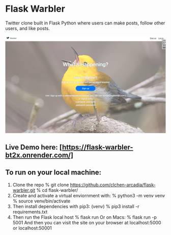 # Flask Warbler
Twitter clone built in Flask Python where users can make posts, follow other users, and like posts.

![Flask Warbler homepage](./static/warbler-homepage.png "Flask Warbler")

## Live Demo here: [https://flask-warbler-bt2x.onrender.com/]

## To run on your local machine:

1. Clone the repo 
    % git clone https://github.com/clchen-arcadia/flask-warbler.git 
    % cd flask-warbler/ 
3. Create and activate a virtual enviornment with: 
    % python3 -m venv venv 
    % source venv/bin/activate 
4. Then install dependencies with pip3: 
    (venv) % pip3 install -r requirements.txt 
5. Then run the Flask local host 
    % flask run 
Or on Macs: 
    % flask run -p 5001 
And then you can visit the site on your browser at localhost:5000 or localhost:50001 
